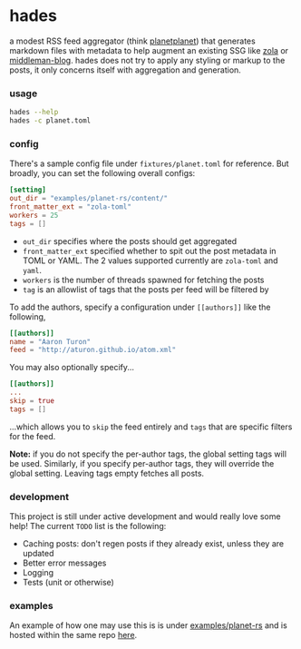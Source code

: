 # hades

a modest RSS feed aggregator (think [planetplanet](https://en.wikipedia.org/wiki/Planet_(software))\) that generates markdown files with metadata to help augment an existing SSG like [zola](https://www.getzola.org) or [middleman-blog](https://middlemanapp.com/basics/blogging). hades does not try to apply any styling or markup to the posts, it only concerns itself with aggregation and generation.

### usage

```bash
hades --help
hades -c planet.toml
```

### config

There's a sample config file under `fixtures/planet.toml` for reference. But broadly, you can set the following overall configs:

```toml
[setting]
out_dir = "examples/planet-rs/content/"
front_matter_ext = "zola-toml"
workers = 25
tags = []
```

- `out_dir` specifies where the posts should get aggregated
- `front_matter_ext` specified whether to spit out the post metadata in TOML or YAML. The 2 values supported currently are `zola-toml` and `yaml`.
- `workers` is the number of threads spawned for fetching the posts
- `tag` is an allowlist of tags that the posts per feed will be filtered by

To add the authors, specify a configuration under `[[authors]]` like the following,

```toml
[[authors]]
name = "Aaron Turon"
feed = "http://aturon.github.io/atom.xml"
```
 
You may also optionally specify...

```toml
[[authors]]
...
skip = true
tags = []
```

...which allows you to `skip` the feed entirely and `tags` that are specific filters for the feed.

**Note:** if you do not specify the per-author tags, the global setting tags will be used. Similarly, if you specify per-author tags, they will override the global setting. Leaving tags empty fetches all posts.

### development

This project is still under active development and would really love some help! The current `TODO` list is the following:

- Caching posts: don't regen posts if they already exist, unless they are updated
- Better error messages
- Logging
- Tests (unit or otherwise)

### examples

An example of how one may use this is is under [examples/planet-rs](examples/planet-rs) and is hosted within the same repo [here](https://kitallis.github.io/hades).
